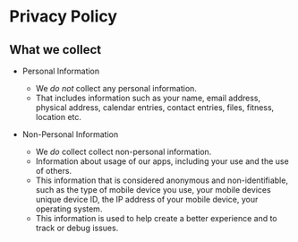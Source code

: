 # Privacy Policy

## What we collect

- Personal Information
  - We *do not* collect any personal information.
  - That includes information such as your name, email address, physical address, calendar entries, contact entries, files, fitness, location etc.

- Non-Personal Information
  - We *do* collect collect non-personal information. 
  - Information about usage of our apps, including your use and the use of others. 
  - This information that is considered anonymous and non-identifiable, such as the type of mobile device you use, your mobile devices unique device ID, the IP address of your mobile device, your operating system.
  - This information is used to help create a better experience and to track or debug issues.
